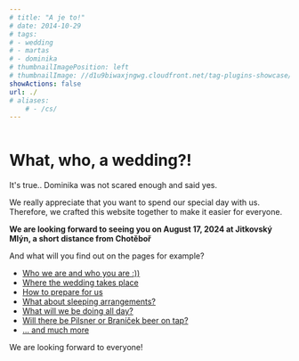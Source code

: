 ```yaml
---
# title: "A je to!"
# date: 2014-10-29
# tags:
# - wedding
# - martas
# - dominika
# thumbnailImagePosition: left
# thumbnailImage: //d1u9biwaxjngwg.cloudfront.net/tag-plugins-showcase/car-6-140.jpg
showActions: false
url: ./
# aliases:
    # - /cs/
---
```


<!-- {{< toc >}} -->

<!-- <br/> -->
<p style="margin: 0px; line-height: 0px"> &nbsp; </p>

# What, who, a wedding?!

It's true.. Dominika was not scared enough and said yes.

We really appreciate that you want to spend our special day with us. Therefore, we crafted this website together to make it easier for everyone.

**We are looking forward to seeing you on August 17, 2024 at Jitkovský Mlýn, a short distance from Chotěboř**

And what will you find out on the pages for example? 
* [Who we are and who you are :))](about-us/#who-are-you)
* [Where the wedding takes place](info/#location)
* [How to prepare for us](info/#how-to-get-ready)
* [What about sleeping arrangements?](info/#accomodation)
* [What will we be doing all day?](info/#the-day)
* [Will there be Pilsner or Braníček beer on tap?](info/#menu-and-beverages)
* [... and much more](info/#organisation)

We are looking forward to everyone!

<p style="margin: 0px; "> &nbsp; </p>

